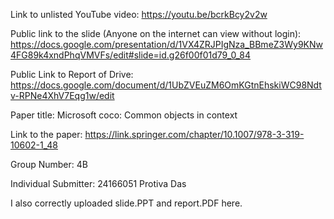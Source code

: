 Link to unlisted YouTube video: https://youtu.be/bcrkBcy2v2w 

Public link to the slide (Anyone on the internet can view without login): https://docs.google.com/presentation/d/1VX4ZRJPIgNza_BBmeZ3Wy9KNw4FG89k4xndPhqVMVFs/edit#slide=id.g26f00f01d79_0_84

Public Link to Report of Drive: 
https://docs.google.com/document/d/1UbZVEuZM6OmKGtnEhskiWC98Ndtv-RPNe4XhV7Eqg1w/edit 

Paper title: Microsoft coco: Common objects in context

Link to the paper: https://link.springer.com/chapter/10.1007/978-3-319-10602-1_48

Group Number: 4B

Individual Submitter: 24166051 Protiva Das

I also correctly uploaded slide.PPT and report.PDF here.
